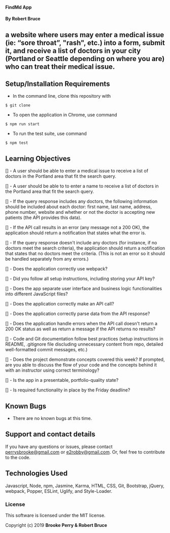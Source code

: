   #### FindMd App

  #### By Robert Bruce

  ## a website where users may enter a medical issue (ie: “sore throat”, "rash", etc.) into a form, submit it, and receive a list of doctors in your city (Portland or Seattle depending on where you are) who can treat their medical issue.

  ## Setup/Installation Requirements

  * In the command line, clone this repository with
  ```
  $ git clone
  ```

  * To open the application in Chrome, use command
  ```
  $ npm run start
  ```
  * To run the test suite, use command
  ```
  $ npm test
  ```

  ## Learning Objectives
  
  [] - A user should be able to enter a medical issue to receive a list of doctors in the Portland area that fit the search query.

  [] - A user should be able to to enter a name to receive a list of doctors in the Portland area that fit the search query.

  [] - If the query response includes any doctors, the following information should be included about each doctor: first name, last name, address, phone number, website and whether or not the doctor is accepting new patients (the API provides this data).

  [] - If the API call results in an error (any message not a 200 OK), the application should return a notification that states what the error is.

  [] - If the query response doesn't include any doctors (for instance, if no doctors meet the search criteria), the application should return a notification that states that no doctors meet the criteria. (This is not an error so it should be handled separately from any errors.)

  [] - Does the application correctly use webpack?

  [] - Did you follow all setup instructions, including storing your API key?

  [] - Does the app separate user interface and business logic functionalities into different JavaScript files?

  [] - Does the application correctly make an API call?

  [] - Does the application correctly parse data from the API response?

  [] - Does the application handle errors when the API call doesn't return a 200 OK status as well as return a message if the API returns no results?

  [] - Code and Git documentation follow best practices (setup instructions in README, .gitignore file discluding unnecessary content from repo, detailed well-formatted commit messages, etc.)

  [] - Does the project demonstrate concepts covered this week? If prompted, are you able to discuss the flow of your code and the concepts behind it with an instructor using correct terminology?

  [] - Is the app in a presentable, portfolio-quality state?

  [] - Is required functionality in place by the Friday deadline?

  ## Known Bugs

  * There are no known bugs at this time.

  ## Support and contact details

  If you have any questions or issues, please contact perrysbrooke@gmail.com or e2robby@gmail.com. Or, feel free to contribute to the code.

  ## Technologies Used

  Javascript, Node, npm, Jasmine, Karma, HTML, CSS, Git, Bootstrap, jQuery, webpack, Popper, ESLint, Uglify, and Style-Loader.

  ### License

  This software is licensed under the MIT license.

  Copyright (c) 2019 **Brooke Perry & Robert Bruce**
